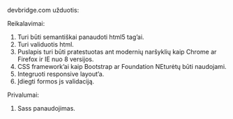 devbridge.com užduotis:

Reikalavimai:

1. Turi būti semantiškai panaudoti html5 tag’ai.
3. Turi validuotis html.
4. Puslapis turi būti pratestuotas ant modernių naršyklių kaip Chrome ar Firefox ir IE nuo 8 versijos.
5. CSS framework’ai kaip Bootstrap ar Foundation NEturėtų būti naudojami.
6. Integruoti responsive layout’a.
7. Įdiegti formos js validaciją.

Privalumai: 
1. Sass panaudojimas.
